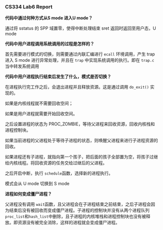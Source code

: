 ### CS334 Lab6 Report

**代码中通过何种方式从S mode 进入U mode？**

通过将 sstatus 的 SPP 域置零，使得中断处理结束 sret 返回时返回至用户态，U mode

**代码中用户进程调用系统调用的过程是怎样的？**

首先需要进行模式的切换，则需要通过内联汇编进行 `ecall` 环境调用，产生 trap 进入 S mode 进行异常处理，并且在 `trap` 中实现系统调用的执行。即在 `trap.c` 当中转发系统调用

**代码中用户进程执行结束后发生了什么，模式是否切换？**

在进程执行完工作之后，会退出进程并且释放资源。这是通过调用 `do_exit()` 实现的。

如果是内核线程就不需要回收空间；

如果是用户进程就需要开始回收空间。

之后设置进程的状态为 PROC_ZOMBIE，等待父进程来回收资源，回收内核栈和进程控制块。

如果当前进程的父进程处于等待子进程的状态，则唤醒父进程来进行子进程资源的回收。

如果进程还有子进程，就指向第一个孩子，把后面的孩子全部置为空，将孩子过继给内核线程。将回收资源的任务交给过继后的父进程。

之后开启中断，执行 `schedule`函数，选择新的进程执行。

模式会从 U mode 切换到 S mode

**进程如何变成僵尸进程？**

父进程没有调用 `wait`函数，且父进程会在子进程结束之前结束，之后子进程会因为结束后没有被回收而变成僵尸进程。子进程的控制块并没有从两个进程队列 `proc_list`和`hash_list`中删除，且子进程的内核堆栈和进程控制块也没有被释放。即资源没有被完全消除，这样的进程就会变成僵尸进程。